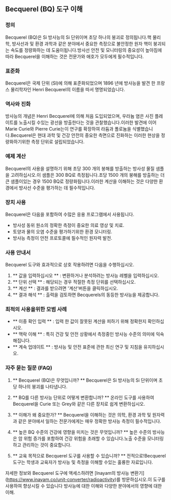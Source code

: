 ## Becquerel (BQ) 도구 이해

### 정의
Becquerel (BQ)은 Si 방사능의 Si 단위이며 초당 하나의 붕괴로 정의됩니다.핵 물리학, 방사선과 및 환경 과학과 같은 분야에서 중요한 측정으로 불안정한 원자 핵이 붕괴되는 속도를 정량화하는 데 도움이됩니다.방사선 안전 및 모니터링의 중요성이 높아짐에 따라 Becquerel을 이해하는 것은 전문가와 애호가 모두에게 필수적입니다.

### 표준화
Becquerel은 국제 단위 (SI)에 의해 표준화되었으며 1896 년에 방사능을 발견 한 프랑스 물리학자인 Henri Becquerel의 이름을 따서 명명되었습니다.

### 역사와 진화
방사능의 개념은 Henri Becquerel에 의해 처음 도입되었으며, 우라늄 염은 사진 플레이트를 노출시킬 수있는 광선을 방출한다는 것을 관찰했습니다.이러한 발견에 이어 Marie Curie와 Pierre Curie는이 연구를 확장하여 라듐과 폴로늄을 식별했습니다.Becquerel은 현대 과학 및 건강 안전의 중요한 측면으로 진화하는 이러한 현상을 정량화하기위한 측정 단위로 설립되었습니다.

### 예제 계산
Becquerel의 사용을 설명하기 위해 초당 300 개의 붕해를 방출하는 방사성 물질 샘플을 고려하십시오.이 샘플은 300 BQ로 측정됩니다.초당 1500 개의 붕해를 방출하는 더 큰 샘플이있는 경우 1500 BQ로 정량화됩니다.이러한 계산을 이해하는 것은 다양한 환경에서 방사선 수준을 평가하는 데 필수적입니다.

### 장치 사용
Becquerel은 다음을 포함하여 수많은 응용 프로그램에서 사용됩니다.
- 방사성 동위 원소의 정확한 측정이 중요한 의료 영상 및 치료.
- 토양과 물의 오염 수준을 평가하기위한 환경 모니터링.
- 방사능 측정이 안전 프로토콜에 필수적인 원자력 발전.

### 사용 안내서
Becquerel 도구와 효과적으로 상호 작용하려면 다음을 수행하십시오.
1. ** 값을 입력하십시오 ** : 변환하거나 분석하려는 방사능 레벨을 입력하십시오.
2. ** 단위 선택 ** : 해당되는 경우 적절한 측정 단위를 선택하십시오.
3. ** 계산 ** : 결과를 받으려면 '계산'버튼을 클릭하십시오.
4. ** 결과 해석 ** : 출력을 검토하면 Becquerels의 동등한 방사능을 제공합니다.

### 최적의 사용을위한 모범 사례
- ** 이중 확인 입력 ** : 입력 한 값이 잘못된 계산을 피하기 위해 정확한지 확인하십시오.
- ** 맥락 이해 ** : 특히 건강 및 안전 상황에서 측정중인 방사능 수준의 의미에 익숙해집니다.
- ** 계속 업데이트 ** : 방사능 및 안전 표준에 관한 최신 연구 및 지침을 유지하십시오.

### 자주 묻는 질문 (FAQ)

1. ** Becquerel (BQ)은 무엇입니까? **
Becquerel은 Si 방사능의 Si 단위이며 초당 하나의 붕괴를 나타냅니다.

2. ** BQ를 다른 방사능 단위로 어떻게 변환합니까? **
온라인 도구를 사용하여 Becquerel을 Curie 또는 Grey와 같은 다른 장치로 쉽게 변환하십시오.

3. ** 이해가 왜 중요한가? **
Becquerel을 이해하는 것은 의학, 환경 과학 및 원자력과 같은 분야에서 일하는 전문가에게는 매우 정확한 방사능 측정이 필수적입니다.

4. ** 높은 BQ 수준의 건강에 영향을 미치는 것은 무엇입니까? **
높은 수준의 방사능은 암 위험 증가를 포함하여 건강 위험을 초래할 수 있습니다.노출 수준을 모니터링하고 관리하는 것이 중요합니다.

5. ** 교육 목적으로 Becquerel 도구를 사용할 수 있습니까? **
전적으로!Becquerel 도구는 학생과 교육자가 방사능 및 측정을 이해할 수있는 훌륭한 자료입니다.

자세한 정보와 Becquerel 도구에 액세스하려면 [Inayam의 방사능 변환기] (https://www.inayam.co/unit-converter/radioactivity)를 방문하십시오.이 도구를 사용하여 향상시킬 수 있습니다 방사능에 대한 이해와 다양한 분야에서의 영향에 대한 이해.